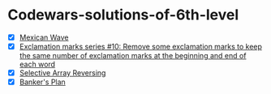 # Codewars-solutions-of-6th-level

* [x] [Mexican Wave](https://www.codewars.com/kata/58f5c63f1e26ecda7e000029)
* [x] [Exclamation marks series #10: Remove some exclamation marks to keep the same number of exclamation marks at the beginning and end of each word](https://www.codewars.com/kata/57fb04649610ce369a0006b8)
* [x] [Selective Array Reversing](https://www.codewars.com/kata/selective-array-reversing/train/javascript)
* [x] [Banker's Plan](https://www.codewars.com/kata/bankers-plan/train/javascript)